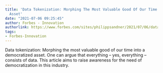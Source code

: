 ```yaml
---
title: 'Data Tokenization: Morphing The Most Valuable Good Of Our Time Into A Democratized
  Asset'
date: "2021-07-06 09:25:45"
author: Forbes - Innovation
authorlink: https://www.forbes.com/sites/philippsandner/2021/07/06/data-tokenization-morphing-the-most-valuable-good-of-our-time-into-a-democratized-asset/
tags:
- Forbes-Innovation
---
```

Data tokenization: Morphing the most valuable good of our time into a democratized asset. One can argue that everything – yes, everything – consists of data. This article aims to raise awareness for the need of democratization in this industry.